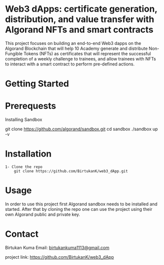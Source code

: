 # Web3 dApps: certificate generation, distribution, and value transfer with Algorand NFTs and smart contracts 

This project focuses on building an end-to-end Web3 dapps on the Algorand Blockchain that will help 10 Academy generate and distribute Non-Fungible Tokens (NFTs) as certificates that will represent the successful completion of a weekly challenge to trainees, and allow trainees with NFTs to interact with a smart contract to perform pre-defined actions.  

# Getting Started

# Prerequests

Installing Sandbox

git clone https://github.com/algorand/sandbox.git
cd sandbox
./sandbox up -v

# Installation
    1- Clone the repo
        git clone https://github.com/BirtukanK/web3_dApp.git


# Usage
In order to use this project first Algorand sandbox needs to be installed and started.
After that by cloning the repo one can use the project using their own Algorand public and private key.

# Contact

Birtukan Kuma
Email: birtukankuma1113@gmail.com

project link: https://github.com/BirtukanK/web3_dApp

